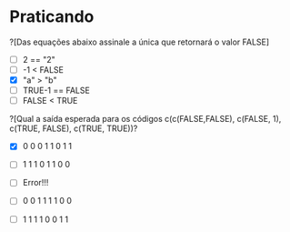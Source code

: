 # Praticando

?[Das equações abaixo assinale a única que retornará o valor FALSE] <br>
-[ ] 2 == "2"
-[ ] -1 < FALSE
-[x] "a" > "b"
-[ ] TRUE-1 == FALSE
-[ ] FALSE < TRUE

?[Qual a saída esperada para os códigos c(c(FALSE,FALSE), c(FALSE, 1), c(TRUE, FALSE), c(TRUE, TRUE))?
-[x] 0 0 0 1 1 0 1 1
-[ ] 1 1 1 0 1 1 0 0
-[ ] Error!!!
-[ ] 0 0 1 1 1 1 0 0 
-[ ] 1 1 1 1 0 0 1 1



